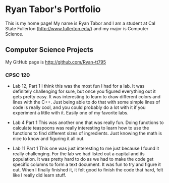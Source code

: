 # Ryan Tabor's Portfolio

This is my home page! My name is Ryan Tabor and I am a student at Cal State Fullerton (http://www.fullerton.edu/) and my major is Computer Science.

## Computer Science Projects

My GitHub page is http://github.com/Ryan-tt795

### CPSC 120

* Lab 12, Part 1
I think this was the most fun I had for a lab. It was definitely challenging for sure, but once you figured everything out it gets pretty easy. It was interesting to learn to draw different colors and lines with the C++. Just being able to do that with some simple lines of code is really cool, and you could probably do a lot with it if you experiment a little with it. Easily one of my favorite labs.

* Lab 4 Part 1
This was another one that was really fun. Doing functions to calculate teaspoons was really interesting to learn how to use the functions to find different sizes of ingredients. Just knowing the math is nice to know and figuring it all out. 

* Lab 11 Part 1
This one was just interesting to me just because I found it really challenging. For the lab we had listed out a capital and its population. It was pretty hard to do as we had to make the code get specific columns to form a text document. It was fun to try and figure it out. When I finally finished it, it felt good to finish the code that hard, felt like I really did learn stuff. 

